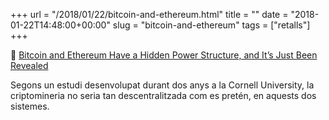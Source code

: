 +++
url = "/2018/01/22/bitcoin-and-ethereum.html"
title = ""
date = "2018-01-22T14:48:00+00:00"
slug = "bitcoin-and-ethereum"
tags = ["retalls"]
+++

📎 [Bitcoin and Ethereum Have a Hidden Power Structure, and It’s Just Been Revealed](https://www.technologyreview.com/s/610018/bitcoin-and-ethereum-have-a-hidden-power-structure-and-its-just-been-revealed/)

Segons un estudi desenvolupat durant dos anys a la Cornell University, la criptomineria no seria tan descentralitzada com es pretén, en aquests dos sistemes.

